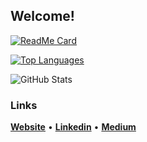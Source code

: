 ## Welcome!

[![ReadMe Card](https://github-readme-stats.vercel.app/api/pin/?username=mxk5025&repo=portfolio)](https://github.com/anuraghazra/github-readme-stats)

[![Top Languages](https://github-readme-stats.vercel.app/api/top-langs/?username=mxk5025&langs_count=8&layout=compact)](https://github.com/anuraghazra/github-readme-stats)

![GitHub Stats](https://github-readme-stats.vercel.app/api?username=mxk5025&count_private=true)

### Links
[__Website__](https://michael-kha.com) • [__Linkedin__](https://www.linkedin.com/in/michaelkha/) • [__Medium__](https://medium.com/@mkha)
